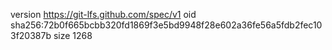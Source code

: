 version https://git-lfs.github.com/spec/v1
oid sha256:72b0f665bcbb320fd1869f3e5bd9948f28e602a36fe56a5fdb2fec103f20387b
size 1268
